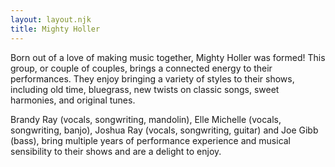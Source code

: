 ```yaml
---
layout: layout.njk
title: Mighty Holler
---
```



Born out of a love of making music together, Mighty Holler was formed! This group, or couple of couples, brings a connected energy to their performances. They enjoy bringing a variety of styles to their shows, including old time, bluegrass, new twists on classic songs, sweet harmonies, and original tunes.

Brandy Ray (vocals, songwriting, mandolin), Elle Michelle (vocals, songwriting, banjo), Joshua Ray (vocals, songwriting, guitar) and Joe Gibb (bass), bring multiple years of performance experience and musical sensibility to their shows and are a delight to enjoy.


<!-- ### Upcomging Shows:
---

Tico Time Bluegrass Festival

May 17th - 19th 2024

<a class='ticket-button' type='button'>tickets</a> -->
